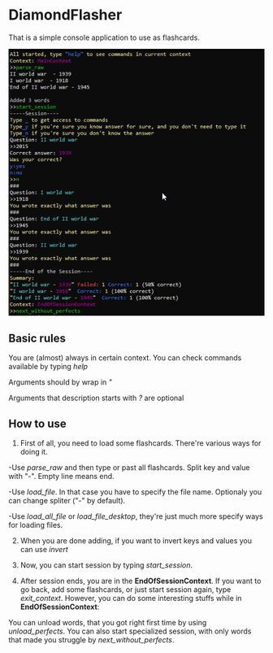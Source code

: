 # DiamondFlasher

That is a simple console application to use as flashcards.

![](https://github.com/Biegus/DiamondFlasher/blob/main/Images/Main.png)

## Basic rules

You are (almost) always in certain context. You can check commands available by typing *help*

Arguments should by wrap in *"*

Arguments that description starts with *?* are optional

## How to use

1. First of all, you need to load some flashcards. There're various ways for doing it.

-Use *parse_raw* and then type or past all flashcards. Split key and value with "-". Empty line means end.

-Use *load_file*. In that case you have to specify the file name. Optionaly you can change spliter ("-" by default).

-Use *load_all_file* or *load_file_desktop*, they're just much more specify ways for loading files.

2. When you are done adding, if you want to invert keys and values you can use *invert*

3. Now, you can start session by typing *start_session*.

4. After session ends, you are in the **EndOfSessionContext**. If you want to go back, add some flashcards, or just start session again, type *exit_context*.
However, you can do some interesting stuffs while in **EndOfSessionContext**:

You can unload words, that you got right first time by using *unload_perfects*. You can also start specialized session, with only words that made you struggle by *next_without_perfects*.

